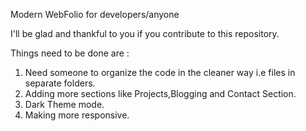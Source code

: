 Modern WebFolio for developers/anyone

I'll be glad and thankful to you if you contribute to this repository.

Things need to be done are :
1) Need someone to organize the code in the cleaner way i.e files in separate folders.
2) Adding more sections like Projects,Blogging and Contact Section. 
3) Dark Theme mode.
4) Making more responsive.

